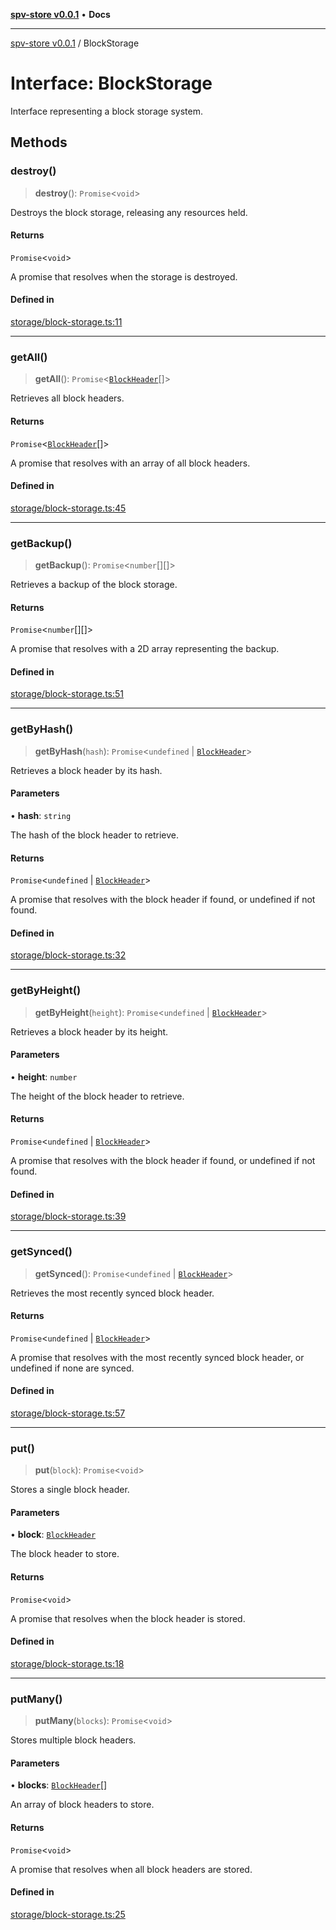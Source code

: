 [**spv-store v0.0.1**](../README.md) • **Docs**

***

[spv-store v0.0.1](../globals.md) / BlockStorage

# Interface: BlockStorage

Interface representing a block storage system.

## Methods

### destroy()

> **destroy**(): `Promise`\<`void`\>

Destroys the block storage, releasing any resources held.

#### Returns

`Promise`\<`void`\>

A promise that resolves when the storage is destroyed.

#### Defined in

[storage/block-storage.ts:11](https://github.com/shruggr/ts-casemod-spv/blob/dc142b85a7bc32ae7c572ff1fa62fa3ec80b91ea/src/storage/block-storage.ts#L11)

***

### getAll()

> **getAll**(): `Promise`\<[`BlockHeader`](BlockHeader.md)[]\>

Retrieves all block headers.

#### Returns

`Promise`\<[`BlockHeader`](BlockHeader.md)[]\>

A promise that resolves with an array of all block headers.

#### Defined in

[storage/block-storage.ts:45](https://github.com/shruggr/ts-casemod-spv/blob/dc142b85a7bc32ae7c572ff1fa62fa3ec80b91ea/src/storage/block-storage.ts#L45)

***

### getBackup()

> **getBackup**(): `Promise`\<`number`[][]\>

Retrieves a backup of the block storage.

#### Returns

`Promise`\<`number`[][]\>

A promise that resolves with a 2D array representing the backup.

#### Defined in

[storage/block-storage.ts:51](https://github.com/shruggr/ts-casemod-spv/blob/dc142b85a7bc32ae7c572ff1fa62fa3ec80b91ea/src/storage/block-storage.ts#L51)

***

### getByHash()

> **getByHash**(`hash`): `Promise`\<`undefined` \| [`BlockHeader`](BlockHeader.md)\>

Retrieves a block header by its hash.

#### Parameters

• **hash**: `string`

The hash of the block header to retrieve.

#### Returns

`Promise`\<`undefined` \| [`BlockHeader`](BlockHeader.md)\>

A promise that resolves with the block header if found, or undefined if not found.

#### Defined in

[storage/block-storage.ts:32](https://github.com/shruggr/ts-casemod-spv/blob/dc142b85a7bc32ae7c572ff1fa62fa3ec80b91ea/src/storage/block-storage.ts#L32)

***

### getByHeight()

> **getByHeight**(`height`): `Promise`\<`undefined` \| [`BlockHeader`](BlockHeader.md)\>

Retrieves a block header by its height.

#### Parameters

• **height**: `number`

The height of the block header to retrieve.

#### Returns

`Promise`\<`undefined` \| [`BlockHeader`](BlockHeader.md)\>

A promise that resolves with the block header if found, or undefined if not found.

#### Defined in

[storage/block-storage.ts:39](https://github.com/shruggr/ts-casemod-spv/blob/dc142b85a7bc32ae7c572ff1fa62fa3ec80b91ea/src/storage/block-storage.ts#L39)

***

### getSynced()

> **getSynced**(): `Promise`\<`undefined` \| [`BlockHeader`](BlockHeader.md)\>

Retrieves the most recently synced block header.

#### Returns

`Promise`\<`undefined` \| [`BlockHeader`](BlockHeader.md)\>

A promise that resolves with the most recently synced block header, or undefined if none are synced.

#### Defined in

[storage/block-storage.ts:57](https://github.com/shruggr/ts-casemod-spv/blob/dc142b85a7bc32ae7c572ff1fa62fa3ec80b91ea/src/storage/block-storage.ts#L57)

***

### put()

> **put**(`block`): `Promise`\<`void`\>

Stores a single block header.

#### Parameters

• **block**: [`BlockHeader`](BlockHeader.md)

The block header to store.

#### Returns

`Promise`\<`void`\>

A promise that resolves when the block header is stored.

#### Defined in

[storage/block-storage.ts:18](https://github.com/shruggr/ts-casemod-spv/blob/dc142b85a7bc32ae7c572ff1fa62fa3ec80b91ea/src/storage/block-storage.ts#L18)

***

### putMany()

> **putMany**(`blocks`): `Promise`\<`void`\>

Stores multiple block headers.

#### Parameters

• **blocks**: [`BlockHeader`](BlockHeader.md)[]

An array of block headers to store.

#### Returns

`Promise`\<`void`\>

A promise that resolves when all block headers are stored.

#### Defined in

[storage/block-storage.ts:25](https://github.com/shruggr/ts-casemod-spv/blob/dc142b85a7bc32ae7c572ff1fa62fa3ec80b91ea/src/storage/block-storage.ts#L25)
